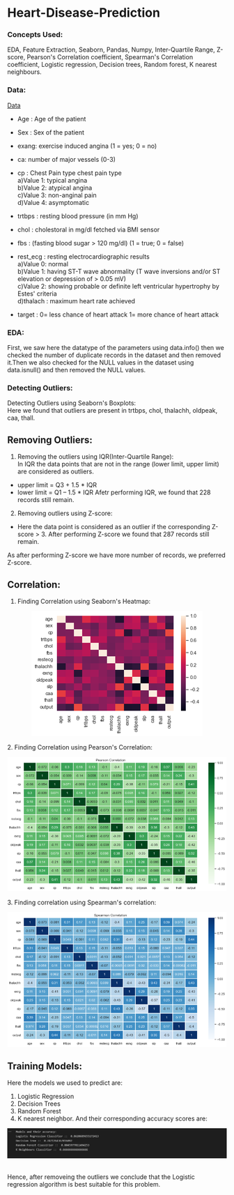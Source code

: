 # Heart-Disease-Prediction
### Concepts Used:
EDA, Feature Extraction, Seaborn, Pandas, Numpy, Inter-Quartile Range, Z-score, Pearson's Correlation coefficient, Spearman's Correlation coefficient, Logistic regression, Decision trees, Random forest, K nearest neighbours.
### Data:
[Data](https://www.kaggle.com/datasets/rashikrahmanpritom/heart-attack-analysis-prediction-dataset)
- Age : Age of the patient

- Sex : Sex of the patient

- exang: exercise induced angina (1 = yes; 0 = no)

- ca: number of major vessels (0-3)

- cp : Chest Pain type chest pain type
<br>a)Value 1: typical angina
<br>b)Value 2: atypical angina
<br>c)Value 3: non-anginal pain
<br>d)Value 4: asymptomatic
- trtbps : resting blood pressure (in mm Hg)
- chol : cholestoral in mg/dl fetched via BMI sensor
- fbs : (fasting blood sugar > 120 mg/dl) (1 = true; 0 = false)
- rest_ecg : resting electrocardiographic results
<br>a)Value 0: normal
<br>b)Value 1: having ST-T wave abnormality (T wave inversions and/or ST elevation or depression of > 0.05 mV)
<br>c)Value 2: showing probable or definite left ventricular hypertrophy by Estes' criteria
<br>d)thalach : maximum heart rate achieved
- target : 0= less chance of heart attack 1= more chance of heart attack

### EDA:
<p> First, we saw here the datatype of the parameters using data.info() then we checked the number of duplicate records in the dataset and then removed it.Then
  we also checked for the NULL values in the dataset using data.isnull() and then removed the NULL values.</p>
  
### Detecting Outliers:
Detecting Outliers using Seaborn's Boxplots:
<br> Here we found that outliers are present in trtbps, chol, thalachh, oldpeak, caa, thall.

## Removing Outliers:
1. Removing the outliers using IQR(Inter-Quartile Range):
<br>In IQR the data points that are not in the range (lower limit, upper limit) are considered as outliers.
- upper limit = Q3 + 1.5 * IQR
- lower limit = Q1 – 1.5 * IQR
Afetr performing IQR, we found that 228 records still remain.

2. Removing outliers using Z-score:
- Here the data point is considered as an outlier if the corresponding Z-score > 3.
After performing Z-score we found that 287 records still remain.

As after performing Z-score we have more number of records, we preferred Z-score.

## Correlation:
1. Finding Correlation using Seaborn's Heatmap:
<p align="center">
<img src="https://github.com/prathammehta16/Heart-Disease-Prediction/blob/images/sns.png">
</p>
2. Finding Correlation using Pearson's Correlation:
<p align="center">
<img src="https://github.com/prathammehta16/Heart-Disease-Prediction/blob/images/pearson.png">
</p>
3. Finding correlation using Spearman's correlation:
<p align="center">
<img src="https://github.com/prathammehta16/Heart-Disease-Prediction/blob/images/spearman.png">
</p>

## Training Models:
Here the models we used to predict are:
1. Logistic Regression
2. Decision Trees
3. Random Forest
4. K nearest neighbor.
And their corresponding accuracy scores are:
<p align="center">
<img src="https://github.com/prathammehta16/Heart-Disease-Prediction/blob/images/output.png">
</p>
<br> Hence, after removeing the outliers we conclude that the Logistic regression algorithm is best suitable for this problem.
